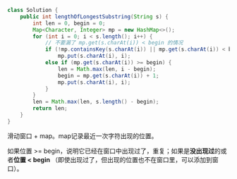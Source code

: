 ``` java
class Solution {
    public int lengthOfLongestSubstring(String s) {
        int len = 0, begin = 0;
        Map<Character, Integer> mp = new HashMap<>();
        for (int i = 0; i < s.length(); i++) {
            // 不要漏了 mp.get(s.charAt(i)) < begin 的情况
            if (!mp.containsKey(s.charAt(i)) || mp.get(s.charAt(i)) < begin)
                mp.put(s.charAt(i), i);
            else if (mp.get(s.charAt(i)) >= begin) {
                len = Math.max(len, i - begin);
                begin = mp.get(s.charAt(i)) + 1;
                mp.put(s.charAt(i), i);
            }
        }
        len = Math.max(len, s.length() - begin);
        return len;
    }
}
```

滑动窗口 + map。map记录最近一次字符出现的位置。

如果位置 >= begin，说明它已经在窗口中出现过了，重复；如果是**没出现过**的或者**位置 < begin** （即使出现过了，但出现的位置也不在窗口里，可以添加到窗口）。